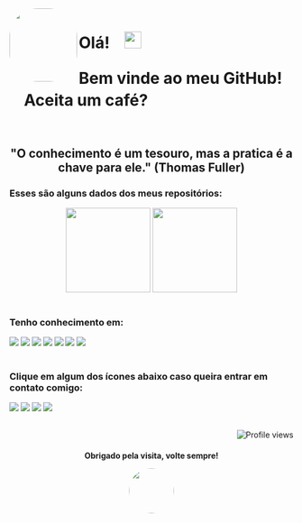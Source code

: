   <img align="left" height="130" style="border-radius:50px;" src="https://user-images.githubusercontent.com/92352134/156424608-0bcf7881-98f3-4a4d-b49a-71fd6d4203f0.png"  width="120px"/> 

  <h1 align="left">Olá!ﾠ<img src="https://user-images.githubusercontent.com/92352134/156424558-74536040-ac78-4c28-8d83-bf965e3dfb1a.gif" width="30px">
  <p><p> Bem vinde ao meu GitHub!ﾠAceita um café?<br><br></p></h1>
 
  <div align="center">
    <h2 > "O conhecimento é um tesouro, mas a pratica é a chave para ele." (Thomas Fuller) <p>  </h2>
  </div>  
  <p>
 
  <h3> Esses são alguns dados dos meus repositórios:</3> </p>
  <div align="center">
     <img height="150em" src="https://github-readme-stats.vercel.app/api?username=igorluan95&show_icons=true&theme=dark&include_all_commits=true&count_private=true"/>    
     <img height="150em" src="https://github-readme-stats.vercel.app/api/top-langs/?username=igorluan95&layout=compact&langs_count=7&theme=dark"/>
  </div>
  
  #
  
  <h3> Tenho conhecimento em:</3> </p>
     <img src= https://img.shields.io/badge/Java-ED8B00?style=for-the-badge&logo=java&logoColor=white>
     <img src= https://img.shields.io/badge/Eclipse-2C2255?style=for-the-badge&logo=eclipse&logoColor=white>
     <img src= https://img.shields.io/badge/Spring_Boot-F2F4F9?style=for-the-badge&logo=spring-boot>
     <img src= https://img.shields.io/badge/MySQL-005C84?style=for-the-badge&logo=mysql&logoColor=white>
     <img src= https://img.shields.io/badge/Postman-FF6C37?style=for-the-badge&logo=Postman&logoColor=white>
     <img src=  https://img.shields.io/badge/GitHub-100000?style=for-the-badge&logo=github&logoColor=white>
     <img src=  https://img.shields.io/badge/GIT-E44C30?style=for-the-badge&logo=git&logoColor=white>
    
  
  #
  
  <h3> Clique em algum dos ícones abaixo caso queira entrar em contato comigo:</p> </3>
      <a href = "https://www.instagram.com/igorluan95"><img src="https://img.shields.io/badge/-Instagram-%23E4405F?style=for-the-badge&logo=instagram&logoColor=white" target="_blank"></a>
      <a href = "mailto:igorluansouzasilva@gmail.com"><img src="https://img.shields.io/badge/Gmail-D14836?style=for-the-badge&logo=gmail&logoColor=white" target="_blank"></a>
      <a href="https://www.linkedin.com/in/igorluan95" target="_blank"><img src="https://img.shields.io/badge/-LinkedIn-%230077B5?style=for-the-badge&logo=linkedin&logoColor=white" target="_blank"></a>
     <a href="https://api.whatsapp.com/send?phone=5511957110269" target="_blank"><img src="https://img.shields.io/badge/WhatsApp-25D366?style=for-the-badge&logo=whatsapp&logoColor=white" target="_blank"></a> 
   
##
  
<div align="right"> <img src="https://komarev.com/ghpvc/?username=igorluan95&color=red" alt="Profile views" /> 
</div>

<div align="center">
    <h4> Obrigado pela visita, volte sempre!</4> </p>
    <img align="center" style="border-radius:50px;" src="https://user-images.githubusercontent.com/92352134/156424659-71c75105-930f-412a-a288-b6fcd78b8cda.gif" width="80px"/>
</div>
